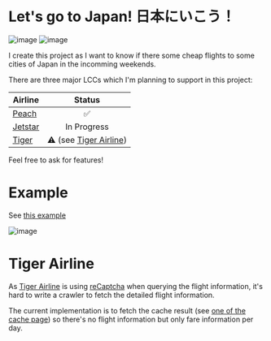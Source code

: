 # Let's go to Japan! 日本にいこう！

![image](https://img.shields.io/badge/PullRequests-welcome-green.svg)
![image](https://img.shields.io/badge/FeatureRequests-welcome-green.svg)

I create this project as I want to know if there  some cheap flights to some cities of Japan in the incomming weekends.

There are three major LCCs which I'm planning to support in this project:

| Airline                                           | Status                 |
|---------------------------------------------------| :---:                  |
| [Peach](https://booking.flypeach.com/tw/search)   | :white_check_mark:     |
| [Jetstar](https://www.jetstar.com/tw/zh/home)     | In Progress            |
| [Tiger](https://www.tigerairtw.com/zh-tw/)        | :warning: (see [Tiger Airline](#tiger-airline)) |


Feel free to ask for features!


# Example

See [this example](//github.com/mkfsn/flyjapan/blob/master/examples/weekend.go)

![image](https://user-images.githubusercontent.com/667169/54473678-e8dfb980-4815-11e9-96c7-9ff463f5da9c.png)


# Tiger Airline

As [Tiger Airline](https://www.tigerairtw.com/zh-tw/) is using [reCaptcha](https://www.google.com/recaptcha/intro/v3.html) when querying the flight information, it's hard to write a crawler to fetch the detailed flight information.

The current implementation is to fetch the cache result (see [one of the cache page](https://static.tigerairtw.com/fare-cache/TPE:HND:TWD:2020-01)) so there's no flight information but only fare information per day.

